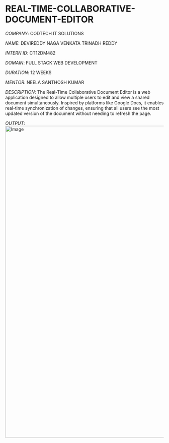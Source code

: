 # REAL-TIME-COLLABORATIVE-DOCUMENT-EDITOR

*COMPANY*: CODTECH IT SOLUTIONS

*NAME*: DEVIREDDY NAGA VENKATA TRINADH REDDY

*INTERN ID*: CT12DM482

*DOMAIN*: FULL STACK WEB DEVELOPMENT

*DURATION*: 12 WEEKS

*MENTOR*: NEELA SANTHOSH KUMAR

*DESCRIPTION*: The Real-Time Collaborative Document Editor is a web application designed to allow multiple users to edit and view a shared document simultaneously. Inspired by platforms like Google Docs, it enables real-time synchronization of changes, ensuring that all users see the most updated version of the document without needing to refresh the page.


*OUTPUT*: <img width="1919" height="990" alt="Image" src="https://github.com/user-attachments/assets/f2af3a19-96a2-4e04-91d1-4211d9884a46" />
